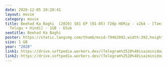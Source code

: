 ```yaml
---
date: 2020-12-05 20:28:41
layout: movie
category: movie
title: Beehad Ka Baghi  (2020) S01 EP (01-05) 720p HDRip - x264 - [Tamil +
  Telugu + Hindi] - 1GB - ESub
seotitle: Beehad Ka Baghi
poster: https://static.langimg.com/thumb/msid-79462092,width-392,height-514,resizemode-4/navbharat-times.jpg
size: 1 GB
year: "2020"
link1: https://drive.softpedia.workers.dev/(Telegram%2520%40isaiminidownload%2520)%2520-%2520Beehad%2520Ka%2520Baghi%2520%2520(2020)%2520S01%2520EP%2520(01-05)%2520720p%2520HDRip%2520-%2520x264%2520-%2520%5BTamil%2520%2B%2520Telugu%2520%2B%2520Hindi%5D%2520-%25201GB%2520-%2520ESub.mkv?rootId=0AJtZkTkXLBuYUk9PVA
link2: https://drive.softpedia.workers.dev/(Telegram%2520%40isaiminidownload%2520)%2520-%2520Beehad%2520Ka%2520Baghi%2520%2520(2020)%2520S01%2520EP%2520(01-05)%2520720p%2520HDRip%2520-%2520x264%2520-%2520%5BTamil%2520%2B%2520Telugu%2520%2B%2520Hindi%5D%2520-%25201GB%2520-%2520ESub.mkv?rootId=0AJtZkTkXLBuYUk9PVA
---
```

